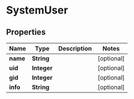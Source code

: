 

# SystemUser

## Properties

Name | Type | Description | Notes
------------ | ------------- | ------------- | -------------
**name** | **String** |  |  [optional]
**uid** | **Integer** |  |  [optional]
**gid** | **Integer** |  |  [optional]
**info** | **String** |  |  [optional]




